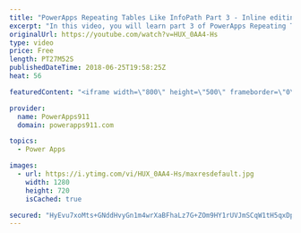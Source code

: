 ```yaml
---
title: "PowerApps Repeating Tables Like InfoPath Part 3 - Inline editing"
excerpt: "In this video, you will learn part 3 of PowerApps Repeating Tables like InfoPath. This time around we cover the really advanced stuff with inline editing and making sure the users don't lose their changes. All of this done in the context of an expense report.  PowerApps Repeating Tables Part 1 https://www.youtube.com/watch?v=xgznk4XlPCo"
originalUrl: https://youtube.com/watch?v=HUX_0AA4-Hs
type: video
price: Free
length: PT27M52S
publishedDateTime: 2018-06-25T19:58:25Z
heat: 56

featuredContent: "<iframe width=\"800\" height=\"500\" frameborder=\"0\" src=\"https://www.youtube.com/embed/HUX_0AA4-Hs\" allow=\"accelerometer; autoplay; encrypted-media; gyroscope; picture-in-picture\" allowfullscreen></iframe>"

provider:
  name: PowerApps911
  domain: powerapps911.com

topics:
  - Power Apps

images:
  - url: https://i.ytimg.com/vi/HUX_0AA4-Hs/maxresdefault.jpg
    width: 1280
    height: 720
    isCached: true

secured: "HyEvu7xoMts+GNddHvyGn1m4wrXaBFhaLz7G+ZOm9HY1rUVJmSCqW1tH5qxDpD0FSeIz52BrXjjEiOt72aco9Vk4mIknBPVeRVaDAuKES3sk3A4hEdb7HysxAs/+LKX5VIdGFko+jRq9zmyXizmi8VqqxW3+t7ZoVatYG9iqsWUTOJ5+b2b6f8gPYHNLtQaETblN70TIflR9mvqj0v7YGT9YgJJLojZUd8cJW2mJzH3s0mR20ZEYl6L1y7NemhvTTQfKcSLFGhgqIdQqj42rBeEiGEqpqw3kb306SwWcwkfNzZaXk3lhOGpmwots1dZIHYBsLLYTShESGLoMc+kXPX4loP8dbG1L5uQmtQM9awvE8LoHX9VP2OhrA+bi3BS5BeXraB2hVAyZjzrR+fZfLrfWtm0p9M7kxXgTEbFVc2M=;aBzXhHAN1QPv9PLCVtIewA=="
---
```


